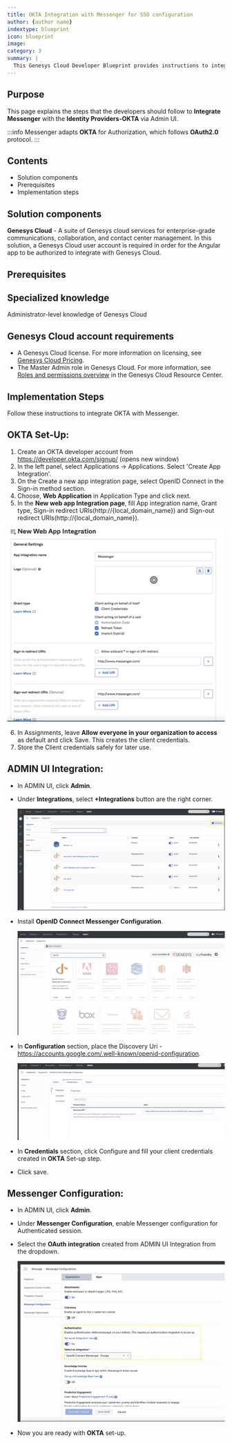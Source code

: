 ```yaml
---
title: OKTA Integration with Messenger for SSO configuration
author: {author name}
indextype: blueprint
icon: blueprint
image: 
category: 3
summary: |
  This Genesys Cloud Developer Blueprint provides instructions to integrate web messenger with OKTA to perform SSO integration. The blueprint includes a sample JavaScript application that uses the Genesys Cloud API for integrating Messenger with OKTA.
---
```


## Purpose

This page explains the steps that the developers should follow to **Integrate Messenger** with the **Identity Providers-OKTA** via Admin UI.

:::info
Messenger adapts **OKTA** for Authorization, which follows **OAuth2.0** protocol.
:::

## Contents

- Solution components
- Prerequisites
- Implementation steps

## Solution components

**Genesys Cloud** - A suite of Genesys cloud services for enterprise-grade communications, collaboration, and contact center management. In this solution, a Genesys Cloud user account is required in order for the Angular app to be authorized to integrate with Genesys Cloud.

## Prerequisites

## Specialized knowledge

Administrator-level knowledge of Genesys Cloud

## Genesys Cloud account requirements

- A Genesys Cloud license. For more information on licensing, see [Genesys Cloud Pricing](https://www.genesys.com/pricing).
- The Master Admin role in Genesys Cloud. For more information, see [Roles and permissions overview](https://help.mypurecloud.com/articles/about-roles-permissions/) in the Genesys Cloud Resource Center.

## Implementation Steps

Follow these instructions to integrate OKTA with Messenger.
## OKTA Set-Up:

1. Create an OKTA developer account from https://developer.okta.com/signup/ (opens new window)
2. In the left panel, select Applications → Applications. Select 'Create App Integration'.
3. On the Create a new app integration page, select OpenID Connect in the Sign-in method section.
4. Choose, **Web Application** in Application Type and click next.
5. In the **New web app Integration page**, fill App integration name, Grant type, Sign-in redirect URIs(http://{local_domain_name}) and Sign-out redirect URIs(http://{local_domain_name}).

![OKTA Application](./images/OKTA.png "OKTA Application page")

6. In Assignments, leave **Allow everyone in your organization to access**  as default and click Save. This creates the client credentials.
7. Store the Client credentials safely for later use.

## ADMIN UI Integration:

- In ADMIN UI, click **Admin**.
- Under **Integrations**, select **+Integrations** button are the right corner. 

  ![ADMIN UI Integration page](./images/Install_Integration.png "ADMIN UI Integration page")

- Install **OpenID Connect Messenger Configuration**.

  ![ADMIN UI Integration page](./images/integration.png "ADMIN UI Integration page")

- In **Configuration** section, place the Discovery Uri - https://accounts.google.com/.well-known/openid-configuration.

  ![ADMIN UI Integration page](./images/Integration_properties.png "ADMIN UI Integration page")

- In **Credentials** section, click Configure and fill your client credentials created in **OKTA** Set-up step.
- Click save.

## Messenger Configuration:

- In ADMIN UI, click **Admin**.
- Under **Messenger Configuration**, enable Messenger configuration for Authenticated session.
- Select the **OAuth integration** created from ADMIN UI Integration from the dropdown.

  ![ADMIN UI Integration page](./images/Messenger-Okta-configuration.png "ADMIN UI Integration page")
  
- Now you are ready with **OKTA** set-up.
